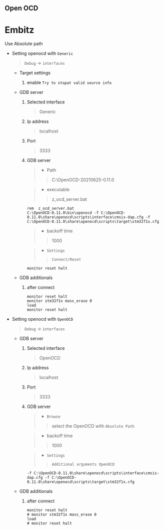 Open OCD
---

# Embitz

Use Absolute path

+ Setting openocd with `Generic`
    > `Debug` -> `interfaces`

    - Target settings

        1. enable `Try to stopat valid source info`

    - GDB server

        1. Selected interface
            > Generic

        1. Ip address
            > localhost

        1. Port
            > 3333

        1. GDB server
            > + Path
            >> C:\OpenOCD-20210625-0.11.0

            > + executable
            >> z_ocd_server.bat

            ```batch
            rem  z_ocd_server.bat
            C:\OpenOCD-0.11.0\bin\openocd -f C:\OpenOCD-0.11.0\share\openocd\scripts\interface\cmsis-dap.cfg -f C:\OpenOCD-0.11.0\share\openocd\scripts\target\stm32f1x.cfg
            ```

            > + backoff time
            >> 1000

            > + `Settings`
            >> `Connect/Reset`

            ```
            monitor reset halt
            ```

    - GDB additionals

        1. after connect

            ```
            monitor reset halt
            monitor stm32f1x mass_erase 0
            load
            monitor reset halt
            ```

+ Setting openocd with `OpenOCD`
    > `Debug` -> `interfaces`

    - GDB server

        1. Selected interface
            > OpenOCD

        1. Ip address
            > localhost

        1. Port
            > 3333

        1. GDB server
            > + `Browse`
            >> select the OpenOCD with `Absolute Path`

            > + backoff time
            >> 1000

            > + `Settings`
            >> `Additional arguments OpenOCD`

            ```
            -f C:\OpenOCD-0.11.0\share\openocd\scripts\interface\cmsis-dap.cfg -f C:\OpenOCD-0.11.0\share\openocd\scripts\target\stm32f1x.cfg
            ```

    - GDB additionals

        1. after connect

            ```
            monitor reset halt
            # monitor stm32f1x mass_erase 0
            load
            # monitor reset halt
            ```
